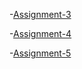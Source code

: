 <!-- Assignments -->

-[Assignment-3](https://jackmcmillan21.github.io/Assignment_3/index.html)

-[Assignment-4](https://jackmcmillan21.github.io/Intro_to_webdev/Assignment_4/index.html)

-[Assignment-5](https://jackmcmillan21.github.io/Intro_to_webdev/Assignment_5/index.html)